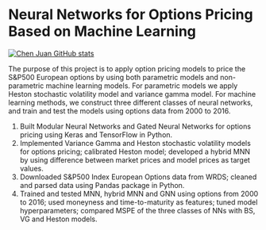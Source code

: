 # Neural Networks for Options Pricing Based on Machine Learning 

[![Chen Juan GitHub stats](https://github-readme-stats.vercel.app/api?username=anuraghazra)](https://github.com/anuraghazra/github-readme-stats)




The purpose of this project is to apply option pricing models to price the S&P500 European options by using both parametric models and non-parametric machine learning models. For parametric models we apply Heston stochastic volatility model and variance gamma model. For machine learning methods, we construct three different classes of neural networks, and train and test the models using options data from 2000 to 2016.

1. Built Modular Neural Networks and Gated Neural Networks for options pricing using Keras and TensorFlow in Python.
2. Implemented Variance Gamma and Heston stochastic volatility models for options pricing; calibrated Heston model; developed a hybrid MNN by using difference between market prices and model prices as target values.
3. Downloaded S&P500 Index European Options data from WRDS; cleaned and parsed data using Pandas package in Python.
4. Trained and tested MNN, hybrid MNN and GNN using options from 2000 to 2016; used moneyness and time-to-maturity as features; tuned model hyperparameters; compared MSPE of the three classes of NNs with BS, VG and Heston models.

